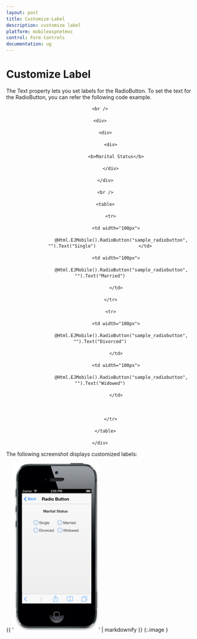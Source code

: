 ```yaml
---
layout: post
title: Customize-Label
description: customize label
platform: mobileaspnetmvc
control: Form Controls
documentation: ug
---
```


# Customize Label

The Text property lets you set labels for the RadioButton. To set the text for the RadioButton, you can refer the following code example.



<div align="center">

    <br />

    <div>

        <div>

            <div>

                <b>Marital Status</b>

            </div>

        </div>

        <br />

        <table>

            <tr>

                <td width="100px">

                    @Html.EJMobile().RadioButton("sample_radiobutton", "").Text("Single")                </td>

                <td width="100px">

                    @Html.EJMobile().RadioButton("sample_radiobutton", "").Text("Married")

                </td>

            </tr>

            <tr>

                <td width="100px">

                    @Html.EJMobile().RadioButton("sample_radiobutton", "").Text("Divorced")

                </td>

                <td width="100px">

                    @Html.EJMobile().RadioButton("sample_radiobutton", "").Text("Widowed")

                </td>



            </tr>

        </table>

    </div>

</div>



The following screenshot displays customized labels:

{{ '![C:/Users/deepal/AppData/Local/Temp/SNAGHTML201e992b.PNG](Customize-Label_images/Customize-Label_img1.png)' | markdownify }}
{:.image }


